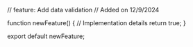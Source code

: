 // feature: Add data validation
// Added on 12/9/2024

function newFeature() {
  // Implementation details
  return true;
}

export default newFeature;